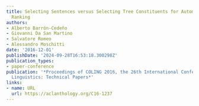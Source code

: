 ```yaml
---
title: Selecting Sentences versus Selecting Tree Constituents for Automatic Question
  Ranking
authors:
- Alberto Barrón-Cedeño
- Giovanni Da San Martino
- Salvatore Romeo
- Alessandro Moschitti
date: '2016-12-01'
publishDate: '2024-09-28T16:53:18.300298Z'
publication_types:
- paper-conference
publication: '*Proceedings of COLING 2016, the 26th International Conference on Computational
  Linguistics: Technical Papers*'
links:
- name: URL
  url: https://aclanthology.org/C16-1237
---
```

